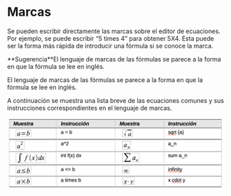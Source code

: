 
# Marcas

Se pueden escribir directamente las marcas sobre el editor de ecuaciones. Por ejemplo, se puede escribir “5 times 4” para obtener 5X4. Esta puede ser la forma más rápida de introducir una fórmula si se conoce la marca.
<td width="16%" bgcolor="#83caff">**Sugerencia**</td><td width="84%">El lenguaje de marcas de las fórmulas se parece a la forma en que la fórmula se lee en inglés.</td>

El lenguaje de marcas de las fórmulas se parece a la forma en que la fórmula se lee en inglés.

A continuación se muestra una lista breve de las ecuaciones comunes y sus instrucciones correspondientes en el lenguaje de marcas.

![](img/Captura_de_pantalla_2016-11-30_a_las_0.31.37.png)
